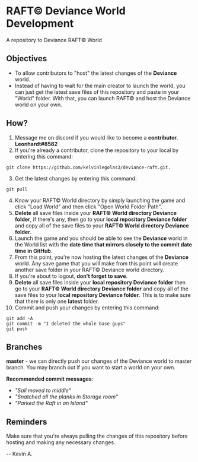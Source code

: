 # RAFT© Deviance World Development
A repository to Deviance RAFT© World

## Objectives
- To allow contributors to "host" the latest changes of the **Deviance** world. 
- Instead of having to wait for the main creator to launch the world, you can just get the latest save files of this repository and paste in your "World" folder. With that, you can launch RAFT© and host the Deviance world on your own.

## How?
1. Message me on discord if you would like to become a **contributor**. **Leonhardt#8582**
2. If you're already a contributor, clone the repository to your local by entering this command: 
```
git clone https://github.com/kelvinlegolas3/deviance-raft.git.
```
3. Get the latest changes by entering this command: 
```
git pull
```
4. Know your RAFT© World directory by simply launching the game and click "Load World" and then click "Open World Folder Path". 
5. **Delete** all save files inside your **RAFT© World directory Deviance folder**, if there's any, then go to your **local repository Deviance folder** and copy all of the save files to your **RAFT© World directory Deviance folder**.
6. Launch the game and you should be able to see the **Deviance** world in the World list with the **date time that mirrors closely to the commit date time in GitHub**.
7. From this point, you're now hosting the latest changes of the **Deviance** world. Any save game that you will make from this point will create another save folder in your RAFT© Deviance world directory.
8. If you're about to logout, **don't forget to save**.
9. **Delete** all save files inside your **local repository Deviance folder** then go to your **RAFT© World directory Deviance folder** and copy all of the save files to your **local repository Deviance folder**. This is to make sure that there is only one **latest** folder.
10. Commit and push your changes by entering this command: 
```
git add -A
git commit -m "I deleted the whole base guys"
git push
```

## Branches
**master** - we can directly push our changes of the Deviance world to master branch. You may branch out if you want to start a world on your own.

**Recommended commit messages**:
- _"Sail moved to middle"_
- _"Snatched all the planks in Storage room"_
- _"Parked the Raft in an Island"_

## Reminders
Make sure that you're always pulling the changes of this repository before hosting and making any necessary changes.

-- Kevin A.
